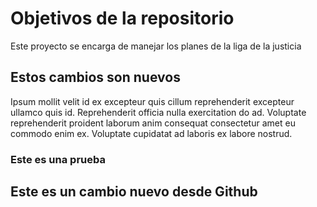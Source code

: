 # Objetivos de la repositorio

Este proyecto se encarga de manejar los planes de la liga de la justicia

## Estos cambios son nuevos

Ipsum mollit velit id ex excepteur quis cillum reprehenderit excepteur ullamco quis id. Reprehenderit officia nulla exercitation do ad. Voluptate reprehenderit proident laborum anim consequat consectetur amet eu commodo enim ex. Voluptate cupidatat ad laboris ex labore nostrud.

### Este es una prueba
## Este es un cambio nuevo desde Github
